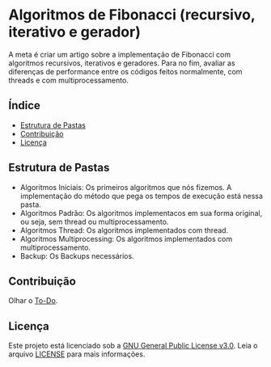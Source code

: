 # Algoritmos de Fibonacci (recursivo, iterativo e gerador)

A meta é criar um artigo sobre a implementação de Fibonacci com algoritmos recursivos, iterativos e geradores. Para no fim, avaliar as diferenças de performance entre os códigos feitos normalmente, com threads e com multiprocessamento.

## Índice

- [Estrutura de Pastas](#estrutura-de-pastas)
- [Contribuição](#contribuição)
- [Licença](#licença)

## Estrutura de Pastas

- Algoritmos Iniciais: Os primeiros algoritmos que nós fizemos. A implementação do método que pega os tempos de execução está nessa pasta.
- Algoritmos Padrão: Os algoritmos implementacos em sua forma original, ou seja, sem thread ou multiprocessamento.
- Algoritmos Thread: Os algoritmos implementados com thread.
- Algoritmos Multiprocessing: Os algoritmos implementados com multiprocessamento.
- Backup: Os Backups necessários.

## Contribuição

Olhar o [To-Do](https://github.com/orgs/Programacao-Concorrente-e-Distribuida/projects/1).

## Licença

Este projeto está licenciado sob a [GNU General Public License v3.0](https://www.gnu.org/licenses/gpl-3.0.en.html). Leia o arquivo [LICENSE](https://github.com/Programacao-Concorrente-e-Distribuida/algoritmo/blob/main/LICENSE) para mais informações.


